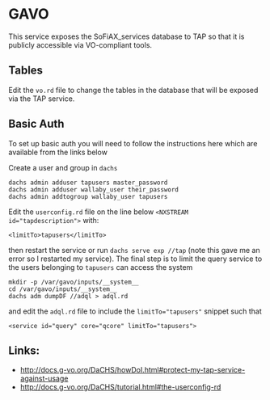 # GAVO

This service exposes the SoFiAX_services database to TAP so that it is publicly accessible via VO-compliant tools.

## Tables

Edit the `vo.rd` file to change the tables in the database that will be exposed via the TAP service.

## Basic Auth

To set up basic auth you will need to follow the instructions here which are available from the links below

Create a user and group in `dachs`

```
dachs admin adduser tapusers master_password
dachs admin adduser wallaby_user their_password
dachs admin addtogroup wallaby_user tapusers
```

Edit the `userconfig.rd` file on the line below `<NXSTREAM id="tapdescription">` with:

```
<limitTo>tapusers</limitTo>
```

then restart the service or run `dachs serve exp //tap` (note this gave me an error so I restarted my service). The final step is to limit the query service to the users belonging to `tapusers` can access the system

```
mkdir -p /var/gavo/inputs/__system__
cd /var/gavo/inputs/__system__
dachs adm dumpDF //adql > adql.rd
```

and edit the `adql.rd` file to include the `limitTo="tapusers"` snippet such that

```
<service id="query" core="qcore" limitTo="tapusers">
```

## Links:

- http://docs.g-vo.org/DaCHS/howDoI.html#protect-my-tap-service-against-usage
- http://docs.g-vo.org/DaCHS/tutorial.html#the-userconfig-rd